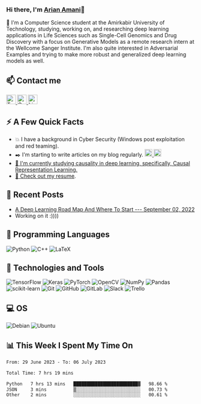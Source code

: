 <!--
**ArianAmani/ArianAmani** is a ✨ _special_ ✨ repository because its `README.md` (this file) appears on your GitHub profile.

Here are some ideas to get you started:

- 🔭 I’m currently working on ...
- 🌱 I’m currently learning ...
- 👯 I’m looking to collaborate on ...
- 🤔 I’m looking for help with ...
- 💬 Ask me about ...
- 📫 How to reach me: ...
- 😄 Pronouns: ...
- ⚡ Fun fact: ...
-->


### Hi there, I'm [Arian Amani](https://ArianAmani.github.io)👋

:speech_balloon: I'm a Computer Science student at the Amirkabir University of Technology, studying, working on, and researching deep learning applications in Life Sciences such as Single-Cell Genomics and Drug Discovery with a focus on Generative Models as a remote research intern at the Wellcome Sanger Institute. I'm also quite interested in Adversarial Examples and trying to make more robust and generalized deep learning models as well.

## :mailbox: Contact me
<p align="left"> 
<a href="https://twitter.com/ArianAmaani" target="_blank"> <img src="https://img.shields.io/badge/Twitter-282C34?logo=twitter" alt="Twitter logo" title="Twitter" height="25" /> 
</a>
<a href="mailto:ArianAmaani@gmail.com"> <img src="https://img.shields.io/badge/Gmail-282C34?logo=gmail" alt="Gmail logo" title="Gmail" height="25" />
</a>
<a href="https://www.linkedin.com/in/arianamani/" target="_blank"> <img src="https://img.shields.io/badge/LinkedIn-282C34?style=for-the-badge&logo=linkedin&logoColor=blue" alt="LinkedIn logo" title="LinkedIn" height="25" /> 
</a> 
</p>

## :zap: A Few Quick Facts
* :boom: I have a background in Cyber Security (Windows post exploitation and red teaming).
* :black_nib: I'm starting to write articles on my blog regularly. <a href="https://medium.com/@ArianAmani"> <img src="https://img.shields.io/badge/Medium-282C34?logo=medium" alt="Medium logo" title="Medium" height="20" /> </a> <a href="https://arianamani.github.io/year-archive/"> <img src="https://img.shields.io/website?down_color=lightgrey&down_message=offline&up_color=blue&up_message=Blog&url=https%3A%2F%2Farianamani.github.io%2Fyear-archive%2F" alt="Blog logo" title="Blog" height="20" /> 
* 🌱 I'm currently studying causality in deep learning, specifically, Causal Representation Learning.
* :orange_book: Check out my [resume](https://arianamani.github.io/files/Arian_Amani_CV.pdf).

## :memo: Recent Posts
* [A Deep Learning Road Map And Where To Start --- September 02, 2022](https://arianamani.github.io/posts/2022/09/DL-Roadmap/)
* Working on it :))))

## :floppy_disk: Programming Languages
![Python](https://img.shields.io/badge/python-3670A0?style=for-the-badge&logo=python&logoColor=ffdd54) ![C++](https://img.shields.io/badge/c++-%2300599C.svg?style=for-the-badge&logo=c%2B%2B&logoColor=white) ![LaTeX](https://img.shields.io/badge/latex-%23008080.svg?style=for-the-badge&logo=latex&logoColor=white)  
## :rocket: Technologies and Tools
![TensorFlow](https://img.shields.io/badge/TensorFlow-%23FF6F00.svg?style=for-the-badge&logo=TensorFlow&logoColor=white) ![Keras](https://img.shields.io/badge/Keras-%23D00000.svg?style=for-the-badge&logo=Keras&logoColor=white) ![PyTorch](https://img.shields.io/badge/PyTorch-%23EE4C2C.svg?style=for-the-badge&logo=PyTorch&logoColor=white) ![OpenCV](https://img.shields.io/badge/opencv-%23white.svg?style=for-the-badge&logo=opencv&logoColor=white) ![NumPy](https://img.shields.io/badge/numpy-%23013243.svg?style=for-the-badge&logo=numpy&logoColor=white) ![Pandas](https://img.shields.io/badge/pandas-%23150458.svg?style=for-the-badge&logo=pandas&logoColor=white) ![scikit-learn](https://img.shields.io/badge/scikit--learn-%23F7931E.svg?style=for-the-badge&logo=scikit-learn&logoColor=white) ![Git](https://img.shields.io/badge/git-%23F05033.svg?style=for-the-badge&logo=git&logoColor=white) ![GitHub](https://img.shields.io/badge/github-%23121011.svg?style=for-the-badge&logo=github&logoColor=white) ![GitLab](https://img.shields.io/badge/gitlab-%23181717.svg?style=for-the-badge&logo=gitlab&logoColor=white) ![Slack](https://img.shields.io/badge/Slack-4A154B?style=for-the-badge&logo=slack&logoColor=white) ![Trello](https://img.shields.io/badge/Trello-%23026AA7.svg?style=for-the-badge&logo=Trello&logoColor=white)

## :computer: OS
![Debian](https://img.shields.io/badge/Debian-D70A53?style=for-the-badge&logo=debian&logoColor=white) ![Ubuntu](https://img.shields.io/badge/Ubuntu-E95420?style=for-the-badge&logo=ubuntu&logoColor=white) 

## :bar_chart: This Week I Spent My Time On
<!--START_SECTION:waka-->

```txt
From: 29 June 2023 - To: 06 July 2023

Total Time: 7 hrs 19 mins

Python   7 hrs 13 mins   ████████████████████████▓   98.66 %
JSON     3 mins          ▒░░░░░░░░░░░░░░░░░░░░░░░░   00.73 %
Other    2 mins          ░░░░░░░░░░░░░░░░░░░░░░░░░   00.61 %
```

<!--END_SECTION:waka-->
